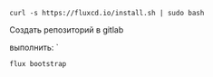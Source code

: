 ```shell
curl -s https://fluxcd.io/install.sh | sudo bash
```

Создать репозиторий в gitlab

выполнить:
`
```shell
flux bootstrap
```